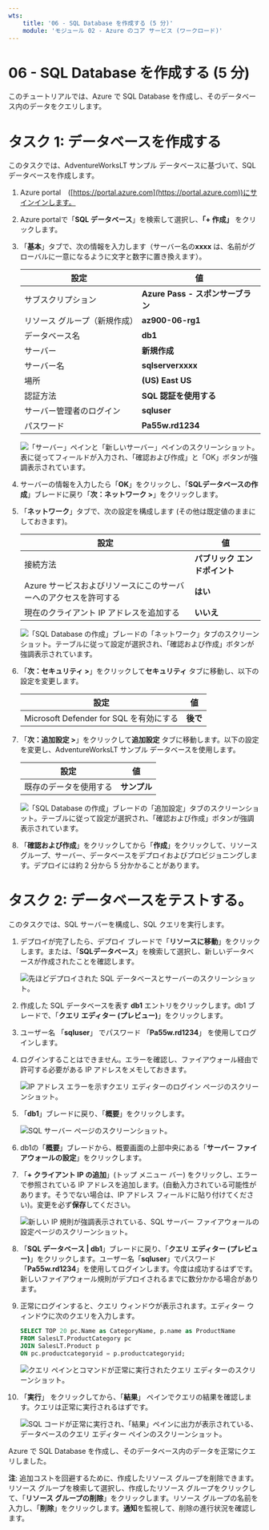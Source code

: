 ```yaml
---
wts:
    title: '06 - SQL Database を作成する (5 分)'
    module: 'モジュール 02 - Azure のコア サービス (ワークロード)'
---
```


# 06 - SQL Database を作成する (5 分)

このチュートリアルでは、Azure で SQL Database を作成し、そのデータベース内のデータをクエリします。

# タスク 1: データベースを作成する 

このタスクでは、AdventureWorksLT サンプル データベースに基づいて、SQL データベースを作成します。 

1. Azure portal　([https://portal.azure.com](https://portal.azure.com))にサインインします。

2. Azure portalで「**SQL データベース**」を検索して選択し、**「+ 作成」** をクリックします。 

3. 「**基本**」タブで、次の情報を入力します（サーバー名の**xxxx** は、名前がグローバルに一意になるように文字と数字に置き換えます）。

   | 設定 | 値 |
   | --- | --- |
   | サブスクリプション | **Azure Pass - スポンサーブラン** |
   | リソース グループ（新規作成） | **az900-06-rg1** |
   | データベース名| **db1** |
   | サーバー | **新規作成** |
   | サーバー名 | **sqlserverxxxx** |
   | 場所 | **(US) East US** |
   | 認証方法 | **SQL 認証を使用する** |
   | サーバー管理者のログイン | **sqluser** |
   | パスワード | **Pa55w.rd1234** |

   ![「サーバー」ペインと「新しいサーバー」ペインのスクリーンショット。表に従ってフィールドが入力され、「確認および作成」と「OK」ボタンが強調表示されています。](./images/0501.png)

4. サーバーの情報を入力したら「**OK**」をクリックし、「**SQLデータベースの作成**」ブレードに戻り「**次：ネットワーク >**」をクリックします。

5. 「**ネットワーク**」タブで、次の設定を構成します (その他は既定値のままにしておきます)。 

   | 設定 | 値 |
   | --- | --- |
   | 接続方法 | **パブリック エンドポイント** |
   | Azure サービスおよびリソースにこのサーバーへのアクセスを許可する | **はい** |
   | 現在のクライアント IP アドレスを追加する | **いいえ** |

   ![「SQL Database の作成」ブレードの「ネットワーク」タブのスクリーンショット。テーブルに従って設定が選択され、「確認および作成」ボタンが強調表示されています。](./images/0501b.png)

6. 「**次：セキュリティ >**」をクリックして**セキュリティ** タブに移動し、以下の設定を変更します。 

    | 設定 | 値 |
    | --- | --- |
    | Microsoft Defender for SQL を有効にする | **後で** |

7. 「**次：追加設定 >**」をクリックして**追加設定** タブに移動します。以下の設定を変更し、AdventureWorksLT サンプル データベースを使用します。

    | 設定 | 値 | 
    | --- | --- |
    | 既存のデータを使用する | **サンプル** |

    ![「SQL Database の作成」ブレードの「追加設定」タブのスクリーンショット。テーブルに従って設定が選択され、「確認および作成」ボタンが強調表示されています。](./images/0501c.png)

8. 「**確認および作成**」をクリックしてから「**作成**」をクリックして、リソース グループ、サーバー、データベースをデプロイおよびプロビジョニングします。デプロイには約 2 分から 5 分かかることがあります。


# タスク 2: データベースをテストする。

このタスクでは、SQL サーバーを構成し、SQL クエリを実行します。 

1. デプロイが完了したら、デプロイ ブレードで「**リソースに移動**」をクリックします。または、「**SQLデータベース**」を検索して選択し、新しいデータベースが作成されたことを確認します。

    ![先ほどデプロイされた SQL データベースとサーバーのスクリーンショット。](./images/0502.png)

2. 作成した SQL データベースを表す **db1** エントリをクリックします。db1 ブレードで、「**クエリ エディター (プレビュー)**」をクリックします。

3. ユーザー名 「**sqluser**」 でパスワード 「**Pa55w.rd1234**」 を使用してログインします。

4. ログインすることはできません。エラーを確認し、ファイアウォール経由で許可する必要がある IP アドレスをメモしておきます。 

    ![IP アドレス エラーを示すクエリ エディターのログイン ページのスクリーンショット。](./images/0503.png)

5. 「**db1**」ブレードに戻り、「**概要**」をクリックします。 

    ![SQL サーバー ページのスクリーンショット。](./images/0504.png)

6. db1の「**概要**」ブレードから、概要画面の上部中央にある「**サーバー ファイアウォールの設定**」をクリックします。

7. 「**+ クライアント IP の追加**」(トップ メニュー バー) をクリックし、エラーで参照されている IP アドレスを追加します。(自動入力されている可能性があります。そうでない場合は、IP アドレス フィールドに貼り付けてください)。変更を必ず**保存**してください。 

    ![新しい IP 規則が強調表示されている、SQL サーバー ファイアウォールの設定ページのスクリーンショット。](./images/0506.png)

8. 「**SQL データベース | db1**」ブレードに戻り、「**クエリ エディター (プレビュー)**」をクリックします。ユーザー名「**sqluser**」でパスワード「**Pa55w.rd1234**」を使用してログインします。今度は成功するはずです。新しいファイアウォール規則がデプロイされるまでに数分かかる場合があります。 

9. 正常にログインすると、クエリ ウィンドウが表示されます。エディター ウィンドウに次のクエリを入力します。 

    ```SQL
    SELECT TOP 20 pc.Name as CategoryName, p.name as ProductName
    FROM SalesLT.ProductCategory pc
    JOIN SalesLT.Product p
    ON pc.productcategoryid = p.productcategoryid;
    ```

    ![クエリ ペインとコマンドが正常に実行されたクエリ エディターのスクリーンショット。](./images/0507.png)

10. 「**実行**」 をクリックしてから、「**結果**」 ペインでクエリの結果を確認します。クエリは正常に実行されるはずです。

    ![SQL コードが正常に実行され、「結果」ペインに出力が表示されている、データベースのクエリ エディター ペインのスクリーンショット。](./images/0508.png)

Azure で SQL Database を作成し、そのデータベース内のデータを正常にクエリしました。

**注**: 追加コストを回避するために、作成したリソース グループを削除できます。リソース グループを検索して選択し、作成したリソース グループをクリックして、「**リソース グループの削除**」をクリックします。リソース グループの名前を入力し、「**削除**」をクリックします。**通知**を監視して、削除の進行状況を確認します。
